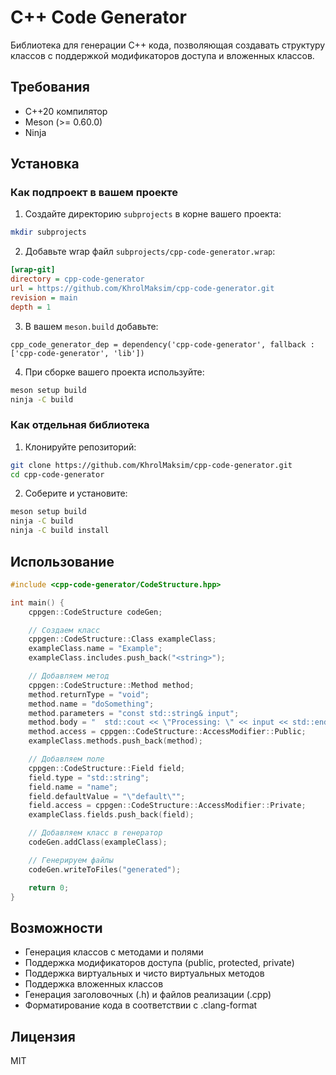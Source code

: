 # C++ Code Generator

Библиотека для генерации C++ кода, позволяющая создавать структуру классов с поддержкой модификаторов доступа и вложенных классов.

## Требования

- C++20 компилятор
- Meson (>= 0.60.0)
- Ninja

## Установка

### Как подпроект в вашем проекте

1. Создайте директорию `subprojects` в корне вашего проекта:
```bash
mkdir subprojects
```

2. Добавьте wrap файл `subprojects/cpp-code-generator.wrap`:
```ini
[wrap-git]
directory = cpp-code-generator
url = https://github.com/KhrolMaksim/cpp-code-generator.git
revision = main
depth = 1 
```

3. В вашем `meson.build` добавьте:
```meson
cpp_code_generator_dep = dependency('cpp-code-generator', fallback : ['cpp-code-generator', 'lib'])
```

4. При сборке вашего проекта используйте:
```bash
meson setup build
ninja -C build
```

### Как отдельная библиотека

1. Клонируйте репозиторий:
```bash
git clone https://github.com/KhrolMaksim/cpp-code-generator.git
cd cpp-code-generator
```

2. Соберите и установите:
```bash
meson setup build
ninja -C build
ninja -C build install
```

## Использование

```cpp
#include <cpp-code-generator/CodeStructure.hpp>

int main() {
    cppgen::CodeStructure codeGen;

    // Создаем класс
    cppgen::CodeStructure::Class exampleClass;
    exampleClass.name = "Example";
    exampleClass.includes.push_back("<string>");

    // Добавляем метод
    cppgen::CodeStructure::Method method;
    method.returnType = "void";
    method.name = "doSomething";
    method.parameters = "const std::string& input";
    method.body = "  std::cout << \"Processing: \" << input << std::endl;";
    method.access = cppgen::CodeStructure::AccessModifier::Public;
    exampleClass.methods.push_back(method);

    // Добавляем поле
    cppgen::CodeStructure::Field field;
    field.type = "std::string";
    field.name = "name";
    field.defaultValue = "\"default\"";
    field.access = cppgen::CodeStructure::AccessModifier::Private;
    exampleClass.fields.push_back(field);

    // Добавляем класс в генератор
    codeGen.addClass(exampleClass);

    // Генерируем файлы
    codeGen.writeToFiles("generated");

    return 0;
}
```

## Возможности

- Генерация классов с методами и полями
- Поддержка модификаторов доступа (public, protected, private)
- Поддержка виртуальных и чисто виртуальных методов
- Поддержка вложенных классов
- Генерация заголовочных (.h) и файлов реализации (.cpp)
- Форматирование кода в соответствии с .clang-format

## Лицензия

MIT 